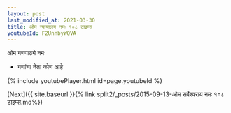 ```yaml
---
layout: post
last_modified_at: 2021-03-30
title: ओम न्यायालय नमः १०८ टाइम्स
youtubeId: F2UnnbyWQVA
---
```

 
 
 ओम गणपाठ्ये नमः  
 
 -  गणांचा नेता कोण आहे 
 
  
 
  
 
 
 
 
 
 


{% include youtubePlayer.html id=page.youtubeId %}
 
[Next]({{ site.baseurl }}{% link  split2/_posts/2015-09-13-ओम सर्वेश्वराय नमः १०८ टाइम्स.md%})
 
